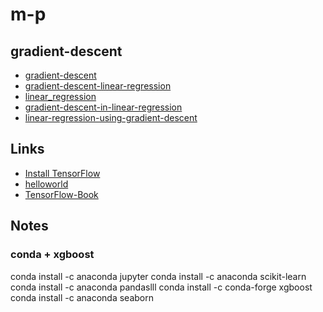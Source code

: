 # m-p

## gradient-descent

* [gradient-descent](https://dzone.com/articles/gradient-descent-vs-normal-equation-for-regression)
* [gradient-descent-linear-regression](https://backlog.com/blog/gradient-descent-linear-regression-using-golang/)
* [linear_regression](https://ml-cheatsheet.readthedocs.io/en/latest/linear_regression.html)
* [gradient-descent-in-linear-regression](https://www.geeksforgeeks.org/gradient-descent-in-linear-regression/)
* [linear-regression-using-gradient-descent](https://towardsdatascience.com/linear-regression-using-gradient-descent-97a6c8700931)

## Links
* [Install TensorFlow](https://www.tensorflow.org/install)
* [helloworld](https://github.com/aymericdamien/TensorFlow-Examples/blob/master/examples/1_Introduction/helloworld.py)
* [TensorFlow-Book](https://github.com/BinRoot/TensorFlow-Book)

## Notes

### conda + xgboost

conda install -c anaconda jupyter
conda install -c anaconda scikit-learn
conda install -c anaconda pandaslll
conda install -c conda-forge xgboost
conda install -c anaconda seaborn
